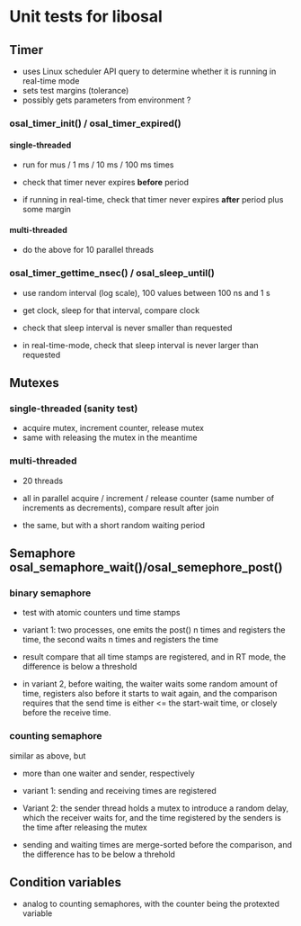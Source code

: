 # Unit tests for libosal

## Timer

* uses Linux scheduler API query to
  determine whether it is running in real-time mode
* sets test margins (tolerance)
* possibly gets parameters from environment ?


### osal_timer_init() / osal_timer_expired()

#### single-threaded

- run for mus / 1 ms / 10 ms  / 100 ms times

- check that timer never expires **before** period
- if running in real-time, check that timer never expires
  **after** period plus some margin

#### multi-threaded

- do the above for 10 parallel threads


### osal_timer_gettime_nsec() / osal_sleep_until()

- use random interval (log scale), 100 values between 100 ns and 1 s

- get clock, sleep for that interval, compare clock

- check that sleep interval is never smaller than requested

- in real-time-mode, check that sleep interval is never larger
  than requested
  
  
## Mutexes

### single-threaded (sanity test)


- acquire mutex, increment counter, release mutex
- same with releasing the mutex in the meantime

### multi-threaded

- 20 threads
- all in parallel acquire / increment / release counter (same number
  of increments as decrements), compare result after join

- the same, but with a short random waiting period


## Semaphore osal_semaphore_wait()/osal_semephore_post()

### binary semaphore

- test with atomic counters und time stamps

- variant 1: two processes, one emits the post() n times and registers the time,
  the second waits n times and registers the time
		
- result compare that all time stamps are
  registered, and in RT mode, the difference is below a threshold

- in variant 2, before waiting, the waiter waits some random
  amount of time, registers also before it starts to wait again,
  and the comparison requires that the send time is
  either <= the start-wait time, or closely 
  before the receive time.

  
### counting semaphore

similar as above, but 

- more than one waiter and sender, respectively

- variant 1: sending and receiving times are registered

- Variant 2: the sender thread holds a mutex to introduce a random delay,
  which the receiver waits for, and the time registered by the senders 
  is the time after releasing the mutex
  
- sending and waiting times are merge-sorted before
  the comparison, and the difference has to be
  below a threhold



## Condition variables

- analog to counting semaphores, with the
  counter being the protexted variable
  
